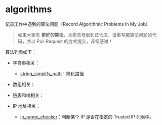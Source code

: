 # algorithms
记录工作中遇到的算法问题（Record Algorithmic Problems In My Job）

> 如果大家有 **更好的算法**，且愿意贡献到该仓库，请重写那算法问题的代码，并以 Pull Request 的方式提交，非常感谢！

算法列表如下：

- 字符串相关：
  
  - [string_simplify_path](https://github.com/charleslxh/algorithms/blob/master/string_simplify_path.md)：简化路径

- 数组相关：

- 链表和树相关：

- IP 地址相关：

  - [ip_range_checker](https://github.com/charleslxh/algorithms/blob/master/ip_range_checker.md)：判断某个 IP 是否在指定的 Trusted IP 列表中。

